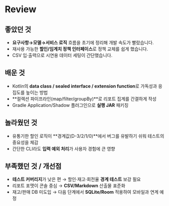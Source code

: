 # Review

## 좋았던 것
- **요구사항→모델→서비스 로직** 흐름을 초기에 정리해 개발 속도가 빨랐습니다.
- 재사용 가능한 **할인/임계치 정책 인터페이스**로 정책 교체를 쉽게 했습니다.
- CSV 입·출력으로 시연용 데이터 세팅이 간단했습니다.

## 배운 것
- Kotlin의 **data class / sealed interface / extension function**로 가독성과 응집도를 높이는 방법
- **컬렉션 파이프라인(map/filter/groupBy)**로 리포트 집계를 간결하게 작성
- Gradle Application/Shadow 플러그인으로 **실행 JAR** 패키징

## 놀라웠던 것
- 유통기한 할인 로직이 **경계값(D-3/2/1/0)**에서 버그를 유발하기 쉬워 테스트의 중요성을 체감
- 간단한 CLI라도 **입력 예외 처리**가 사용자 경험에 큰 영향

## 부족했던 것 / 개선점
- **테스트 커버리지**가 낮은 편 → 할인·재고·회전율 **경계 테스트** 보강 필요
- 리포트 포맷이 콘솔 중심 → **CSV/Markdown** 산출물 표준화
- 재고/판매 DB 미도입 → 다음 단계에서 **SQLite/Room** 적용하여 모바일과 연계 예정
